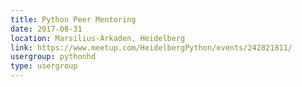 ```yaml
---
title: Python Peer Mentoring
date: 2017-08-31
location: Marsilius-Arkaden, Heidelberg
link: https://www.meetup.com/HeidelbergPython/events/242821811/
usergroup: pythonhd
type: usergroup
---
```

